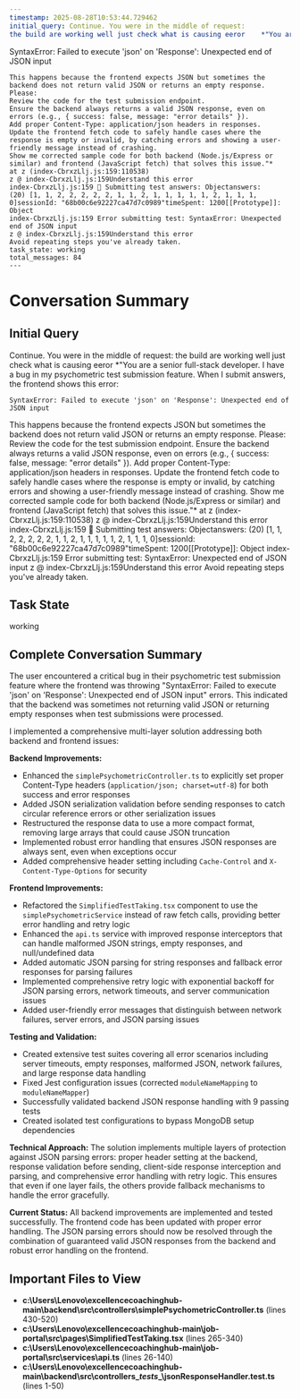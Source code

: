 ```yaml
---
timestamp: 2025-08-28T10:53:44.729462
initial_query: Continue. You were in the middle of request:
the build are working well just check what is causing eeror    *"You are a senior full-stack developer. I have a bug in my psychometric test submission feature. When I submit answers, the frontend shows this error:
```
SyntaxError: Failed to execute 'json' on 'Response': Unexpected end of JSON input

```
This happens because the frontend expects JSON but sometimes the backend does not return valid JSON or returns an empty response.
Please:
Review the code for the test submission endpoint.
Ensure the backend always returns a valid JSON response, even on errors (e.g., { success: false, message: "error details" }).
Add proper Content-Type: application/json headers in responses.
Update the frontend fetch code to safely handle cases where the response is empty or invalid, by catching errors and showing a user-friendly message instead of crashing.
Show me corrected sample code for both backend (Node.js/Express or similar) and frontend (JavaScript fetch) that solves this issue."*     at z (index-CbrxzLlj.js:159:110538)
z @ index-CbrxzLlj.js:159Understand this error
index-CbrxzLlj.js:159 📝 Submitting test answers: Objectanswers: (20) [1, 1, 2, 2, 2, 2, 2, 1, 1, 2, 1, 1, 1, 1, 1, 2, 1, 1, 1, 0]sessionId: "68b00c6e92227ca47d7c0989"timeSpent: 1200[[Prototype]]: Object
index-CbrxzLlj.js:159 Error submitting test: SyntaxError: Unexpected end of JSON input
z @ index-CbrxzLlj.js:159Understand this error
Avoid repeating steps you've already taken.
task_state: working
total_messages: 84
---
```


# Conversation Summary

## Initial Query
Continue. You were in the middle of request:
the build are working well just check what is causing eeror    *"You are a senior full-stack developer. I have a bug in my psychometric test submission feature. When I submit answers, the frontend shows this error:
```
SyntaxError: Failed to execute 'json' on 'Response': Unexpected end of JSON input

```
This happens because the frontend expects JSON but sometimes the backend does not return valid JSON or returns an empty response.
Please:
Review the code for the test submission endpoint.
Ensure the backend always returns a valid JSON response, even on errors (e.g., { success: false, message: "error details" }).
Add proper Content-Type: application/json headers in responses.
Update the frontend fetch code to safely handle cases where the response is empty or invalid, by catching errors and showing a user-friendly message instead of crashing.
Show me corrected sample code for both backend (Node.js/Express or similar) and frontend (JavaScript fetch) that solves this issue."*     at z (index-CbrxzLlj.js:159:110538)
z @ index-CbrxzLlj.js:159Understand this error
index-CbrxzLlj.js:159 📝 Submitting test answers: Objectanswers: (20) [1, 1, 2, 2, 2, 2, 2, 1, 1, 2, 1, 1, 1, 1, 1, 2, 1, 1, 1, 0]sessionId: "68b00c6e92227ca47d7c0989"timeSpent: 1200[[Prototype]]: Object
index-CbrxzLlj.js:159 Error submitting test: SyntaxError: Unexpected end of JSON input
z @ index-CbrxzLlj.js:159Understand this error
Avoid repeating steps you've already taken.

## Task State
working

## Complete Conversation Summary
The user encountered a critical bug in their psychometric test submission feature where the frontend was throwing "SyntaxError: Failed to execute 'json' on 'Response': Unexpected end of JSON input" errors. This indicated that the backend was sometimes not returning valid JSON or returning empty responses when test submissions were processed.

I implemented a comprehensive multi-layer solution addressing both backend and frontend issues:

**Backend Improvements:**
- Enhanced the `simplePsychometricController.ts` to explicitly set proper Content-Type headers (`application/json; charset=utf-8`) for both success and error responses
- Added JSON serialization validation before sending responses to catch circular reference errors or other serialization issues
- Restructured the response data to use a more compact format, removing large arrays that could cause JSON truncation
- Implemented robust error handling that ensures JSON responses are always sent, even when exceptions occur
- Added comprehensive header setting including `Cache-Control` and `X-Content-Type-Options` for security

**Frontend Improvements:**
- Refactored the `SimplifiedTestTaking.tsx` component to use the `simplePsychometricService` instead of raw fetch calls, providing better error handling and retry logic
- Enhanced the `api.ts` service with improved response interceptors that can handle malformed JSON strings, empty responses, and null/undefined data
- Added automatic JSON parsing for string responses and fallback error responses for parsing failures
- Implemented comprehensive retry logic with exponential backoff for JSON parsing errors, network timeouts, and server communication issues
- Added user-friendly error messages that distinguish between network failures, server errors, and JSON parsing issues

**Testing and Validation:**
- Created extensive test suites covering all error scenarios including server timeouts, empty responses, malformed JSON, network failures, and large response data handling
- Fixed Jest configuration issues (corrected `moduleNameMapping` to `moduleNameMapper`)
- Successfully validated backend JSON response handling with 9 passing tests
- Created isolated test configurations to bypass MongoDB setup dependencies

**Technical Approach:**
The solution implements multiple layers of protection against JSON parsing errors: proper header setting at the backend, response validation before sending, client-side response interception and parsing, and comprehensive error handling with retry logic. This ensures that even if one layer fails, the others provide fallback mechanisms to handle the error gracefully.

**Current Status:**
All backend improvements are implemented and tested successfully. The frontend code has been updated with proper error handling. The JSON parsing errors should now be resolved through the combination of guaranteed valid JSON responses from the backend and robust error handling on the frontend.

## Important Files to View

- **c:\Users\Lenovo\excellencecoachinghub-main\backend\src\controllers\simplePsychometricController.ts** (lines 430-520)
- **c:\Users\Lenovo\excellencecoachinghub-main\job-portal\src\pages\SimplifiedTestTaking.tsx** (lines 265-340)
- **c:\Users\Lenovo\excellencecoachinghub-main\job-portal\src\services\api.ts** (lines 26-140)
- **c:\Users\Lenovo\excellencecoachinghub-main\backend\src\controllers\__tests__\jsonResponseHandler.test.ts** (lines 1-50)

